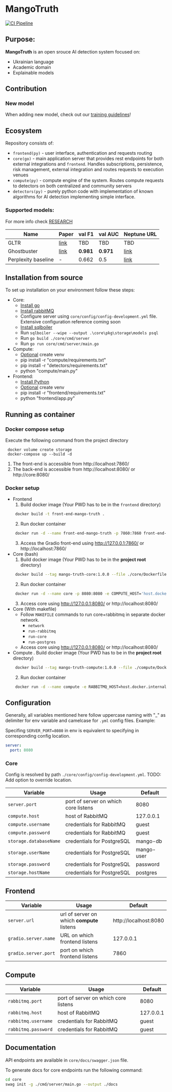 # MangoTruth

[![CI Pipeline](https://github.com/anakib1/MangoTruth/actions/workflows/ci.yml/badge.svg)](https://github.com/anakib1/MangoTruth/actions/workflows/ci.yml)

## Purpose:

**MangoTruth** is an open srouce AI detection system focused on:

- Ukrainian language
- Academic domain
- Explainable models

## Contribution

### New model

When adding new model, check out our [training guidelines](docs/training.md)!

## Ecosystem

Repository consists of:

- `frontend(py)` - user interface, authentication and requests routing
- `core(go)` - main application server that provides rest endpoints for both external integrations and `frontend`.
  Handles subscriptions, persistence, risk management, external integration and routes requests to execution venues
- `compute(py)` - compute engine of the system. Routes compute requests to detectors on both centralized and community
  servers
- `detectors(py)` - purely python code with implementation of known algorithms for AI detection implementing simple
  interface.

### Supported models:

For more info check [RESEARCH](RESEARCH.md)

| Name                | Paper                                    | val F1    | val AUC   | Neptune URL                                                                                                                                                                                             |
|---------------------|------------------------------------------|-----------|-----------|---------------------------------------------------------------------------------------------------------------------------------------------------------------------------------------------------------|
| GLTR                | [link](https://arxiv.org/pdf/1906.04043) | TBD       | TBD       | TBD                                                                                                                                                                                                     |
| Ghostbuster         | [link](https://arxiv.org/pdf/2305.15047) | **0.981** | **0.971** | [link](https://app.neptune.ai/o/mango/org/mango-truth/runs/details?viewId=standard-view&detailsTab=dashboard&dashboardId=Classification-report-9d8592d6-b5d9-47fa-ae63-75ee2b9e3439&shortId=MNGTRTH-23) |
| Perplexity baseline | -                                        | 0.662     | 0.5       | [link](https://app.neptune.ai/o/mango/org/mango-truth/runs/details?viewId=standard-view&detailsTab=dashboard&dashboardId=Classification-report-9d8592d6-b5d9-47fa-ae63-75ee2b9e3439&shortId=MNGTRTH-29) |

## Installation from source

To set up installation on your environment follow these steps:

- Core:
    - [Install go](https://go.dev/doc/install)
    - [Install rabbitMQ](https://www.rabbitmq.com/docs/download)
    - Configure server using `core/config/config-development.yml` file. Extensive configuration reference coming soon
    - [Install sqlboiler](https://github.com/volatiletech/sqlboiler)
    - Run `sqlboiler --wipe --output .\core\pkg\storage\models psql`
    - Run `go build ./core/cmd/server`
    - Run `go run core/cmd/server/main.go`
- Compute:
    - [Optional](https://docs.python.org/3/library/venv.html) create venv
    - pip install -r "compute/requirements.txt"
    - pip install -r "detectors/requirements.txt"
    - python "compute/main.py"
- Frontend:
    - [Install Python](https://www.python.org/downloads/release/python-3100/)
    - [Optional](https://docs.python.org/3/library/venv.html) create venv
    - pip install -r "frontend/requirements.txt"
    - python "frontend/app.py"

## Running as container

### Docker compose setup

Execute the following command from the project directory

```
 docker volume create storage
 docker-compose up --build -d
```

1) The front-end is accessible from http://localhost:7860/
2) The back-end is accessible from http://localhost:8080/ or http://core:8080/

### Docker setup

- Frontend
    1. Build docker image (Your PWD has to be in the `frontend` directory)
    ```bash
     docker build -t front-end-mango-truth .
    ```
    2. Run docker container
    ```bash
     docker run -d --name front-end-mango-truth -p 7860:7860 front-end-mango-truth 
    ```
    3. Access the Gradio front-end using http://127.0.0.1:7860/ or http://localhost:7860/
- Core (bash)
    1. Build docker image (Your PWD has to be in the **project root** directory)
    ```bash
     docker build --tag mango-truth-core:1.0.0 --file ./core/Dockerfile .
    ```
    2. Run docker container
    ```bash
     docker run -d --name core -p 8080:8080 -e COMPUTE_HOST='host.docker.internal' mango-truth-core:1.0.0
    ```
    3. Access core using http://127.0.0.1:8080/ or http://localhost:8080/
- Core (With makefile)
    - Follow `MAKEFILE` commands to run core+rabbitmq in separate docker network.
        - `network`
        - `run-rabbitmq`
        - `run-core`
        - `run-postgres`
    - Access core using http://127.0.0.1:8080/ or http://localhost:8080/
- Compute
  . Build docker image (Your PWD has to be in the **project root** directory)
    ```bash
     docker build --tag mango-truth-compute:1.0.0 --file ./compute/Dockerfile .
    ```
    2. Run docker container
    ```bash
     docker run -d --name compute -e RABBITMQ_HOST=host.docker.internal mango-truth-compute:1.0.0
    ```  

## Configuration

Generally, all variables mentioned here follow uppercase naming with "_" as delimiter for env variable and camelcase for
`.yml` config
files. Example:

Specifing `SERVER_PORT=8080` in env is equivalent to specifying in corresponding config location.

```yaml
server:
  port: 8080
```

### Core

Config is resolved by path `./core/config/config-development.yml`. TODO: Add option to override location.

| Variable               | Usage                                | Default    |
|------------------------|--------------------------------------|------------|
| `server.port`          | port of server on which core listens | 8080       |
| `compute.host`         | host of RabbitMQ                     | 127.0.0.1  |
| `compute.username`     | credentials for RabbitMQ             | guest      |
| `compute.password`     | credentials for RabbitMQ             | guest      |
| `storage.databaseName` | credentials for PostgreSQL           | mango-db   |
| `storage.userName`     | credentials for PostgreSQL           | mango-user |
| `storage.password`     | credentials for PostgreSQL           | password   |
| `storage.hostName`     | credentials for PostgreSQL           | postgres   |

## Frontend

| Variable             | Usage                                      | Default               |
|----------------------|--------------------------------------------|-----------------------|
| `server.url`         | url of server on which **compute** listens | http://localhost:8080 |
| `gradio.server.name` | URL on which frontend listens              | 127.0.0.1             |
| `gradio.server.port` | port on which frontend listens             | 7860                  |

## Compute

| Variable            | Usage                                | Default   |
|---------------------|--------------------------------------|-----------|
| `rabbitmq.port`     | port of server on which core listens | 8080      |
| `rabbitmq.host`     | host of RabbitMQ                     | 127.0.0.1 |
| `rabbitmq.username` | credentials for RabbitMQ             | guest     |
| `rabbitmq.password` | credentials for RabbitMQ             | guest     |

## Documentation

API endpoints are available in `core/docs/swagger.json` file.

To generate docs for core endpoints run the following command:

```bash 
cd core 
swag init -g ./cmd/server/main.go --output ./docs
```
